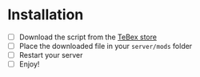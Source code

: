 # Installation

- [ ] Download the script from the [TeBex store](https://store.amirobin.dev/ars-police)
- [ ] Place the downloaded file in your `server/mods` folder
- [ ] Restart your server
- [ ] Enjoy!